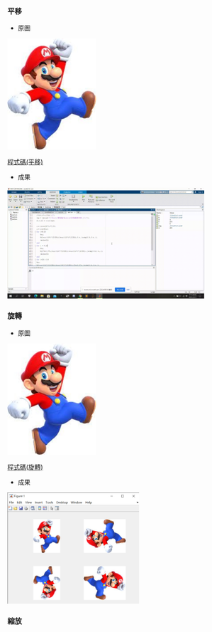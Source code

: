 ### 平移
* 原圖
<img src='https://github.com/OPlobo/matlab/blob/main/hw1/img1/000.jpg' height=250 weight =250>

[程式碼(平移)](https://github.com/OPlobo/matlab/blob/main/hw1/%E5%B9%B3%E7%A7%BB.m)

* 成果
<img src='https://github.com/OPlobo/matlab/blob/main/hw1/img1/%E5%B9%B3%E7%A7%BB.gif' height=250 weight =250>

### 旋轉
* 原圖
<img src='https://github.com/OPlobo/matlab/blob/main/hw1/img1/000.jpg' height=250 weight =250>

[程式碼(旋轉)](https://github.com/OPlobo/matlab/blob/main/hw1/%E6%97%8B%E8%BD%89.m)

* 成果
<img src='https://github.com/OPlobo/matlab/blob/main/hw1/img1/Figure%201%202021_3_11%20%E4%B8%8B%E5%8D%88%2001_15_43.png' height=250 weight =250>

### 縮放
  
